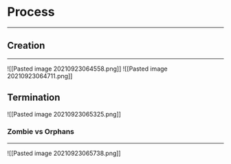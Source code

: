# Process
***
## Creation
***
![[Pasted image 20210923064558.png]]
![[Pasted image 20210923064711.png]]

## Termination
![[Pasted image 20210923065325.png]]
### Zombie vs Orphans
***
![[Pasted image 20210923065738.png]]